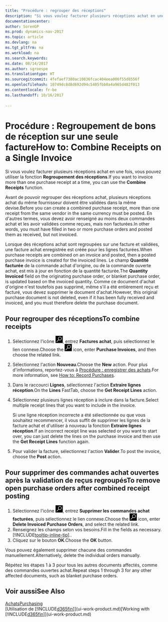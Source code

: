 ```yaml
---
title: "Procédure : regrouper des réceptions"
description: "Si vous voulez facturer plusieurs réceptions achat en une fois, vous pouvez utiliser la fonction Regroupement des réceptions."
documentationcenter: 
author: SorenGP
ms.prod: dynamics-nav-2017
ms.topic: article
ms.devlang: na
ms.tgt_pltfrm: na
ms.workload: na
ms.search.keywords: 
ms.date: 08/14/2017
ms.author: sgroespe
ms.translationtype: HT
ms.sourcegitcommit: 4fefaef7380ac10836fcac404eea006f55d8556f
ms.openlocfilehash: 10749dc8d8d692d94c5405fbb0a4a965d482f013
ms.contentlocale: fr-be
ms.lasthandoff: 10/16/2017

---
```

# <a name="how-to-combine-receipts-on-a-single-invoice"></a><span data-ttu-id="d21c2-103">Procédure : Regroupement de bons de réception sur une seule facture</span><span class="sxs-lookup"><span data-stu-id="d21c2-103">How to: Combine Receipts on a Single Invoice</span></span>
<span data-ttu-id="d21c2-104">Si vous voulez facturer plusieurs réceptions achat en une fois, vous pouvez utiliser la fonction **Regroupement des réceptions**.</span><span class="sxs-lookup"><span data-stu-id="d21c2-104">If you want to invoice more than one purchase receipt at a time, you can use the **Combine Receipts** function.</span></span>  

<span data-ttu-id="d21c2-105">Avant de pouvoir regrouper des réceptions achat, plusieurs réceptions achat du même fournisseur doivent être validées dans la même devise.</span><span class="sxs-lookup"><span data-stu-id="d21c2-105">Before you can create a combined purchase receipt, more than one receipt from the same vendor in the same currency must be posted.</span></span> <span data-ttu-id="d21c2-106">En d'autres termes, vous devez avoir renseigné au moins deux commandes achat et les avoir validées comme reçues, mais non facturées.</span><span class="sxs-lookup"><span data-stu-id="d21c2-106">In other words, you must have filled in two or more purchase orders and posted them as received, but not invoiced.</span></span>  

<span data-ttu-id="d21c2-107">Lorsque des réceptions achat sont regroupées sur une facture et validées, une facture achat enregistrée est créée pour les lignes facturées.</span><span class="sxs-lookup"><span data-stu-id="d21c2-107">When purchase receipts are combined on an invoice and posted, then a posted purchase invoice is created for the invoiced lines.</span></span> <span data-ttu-id="d21c2-108">Le champ **Quantité facturée** de la commande achat d'origine, ou de la commande ouverte achat, est mis à jour en fonction de la quantité facturée.</span><span class="sxs-lookup"><span data-stu-id="d21c2-108">The **Quantity Invoiced** field on the originating purchase order, or blanket purchase order, is updated based on the invoiced quantity.</span></span> <span data-ttu-id="d21c2-109">Comme ce document d'achat d'origine n'est toutefois pas supprimé, même s'il a été entièrement reçu et facturé, vous devez supprimer le document d'achat.</span><span class="sxs-lookup"><span data-stu-id="d21c2-109">However, this original purchase document is not deleted, even if it has been fully received and invoiced, and you must therefore delete the purchase document.</span></span>  

## <a name="to-combine-receipts"></a><span data-ttu-id="d21c2-110">Pour regrouper des réceptions</span><span class="sxs-lookup"><span data-stu-id="d21c2-110">To combine receipts</span></span>  
1. <span data-ttu-id="d21c2-111">Sélectionnez l'icône ![Page ou état pour la recherche](media/ui-search/search_small.png "Page ou état pour la recherche"), entrez **Factures achat**, puis sélectionnez le lien connexe.</span><span class="sxs-lookup"><span data-stu-id="d21c2-111">Choose the ![Search for Page or Report](media/ui-search/search_small.png "Search for Page or Report icon") icon, enter **Purchase Invoices**, and then choose the related link.</span></span>  
2. <span data-ttu-id="d21c2-112">Sélectionnez l'action **Nouveau**.</span><span class="sxs-lookup"><span data-stu-id="d21c2-112">Choose the **New** action.</span></span> <span data-ttu-id="d21c2-113">Pour plus d'informations, reportez-vous à [Procédure : enregistrer des achats](purchasing-how-record-purchases.md).</span><span class="sxs-lookup"><span data-stu-id="d21c2-113">For more information, see [How to: Record Purchases](purchasing-how-record-purchases.md).</span></span>  
3. <span data-ttu-id="d21c2-114">Dans le raccourci **Lignes**, sélectionnez l'action **Extraire lignes réception**.</span><span class="sxs-lookup"><span data-stu-id="d21c2-114">On the **Lines** FastTab, choose the **Get Receipt Lines** action.</span></span>  
4. <span data-ttu-id="d21c2-115">Sélectionnez plusieurs lignes réception à inclure dans la facture.</span><span class="sxs-lookup"><span data-stu-id="d21c2-115">Select multiple receipt lines that you want to include in the invoice.</span></span>  

    <span data-ttu-id="d21c2-116">Si une ligne réception incorrecte a été sélectionnée ou que vous souhaitez recommencer, il vous suffit de supprimer les lignes de la facture achat et d'utiliser à nouveau la fonction **Extraire lignes réception**.</span><span class="sxs-lookup"><span data-stu-id="d21c2-116">If an incorrect receipt line was selected or you want to start over, you can just delete the lines on the purchase invoice and then use the **Get Receipt Lines** function again.</span></span>  
5. <span data-ttu-id="d21c2-117">Pour valider la facture, sélectionnez l'action **Valider**.</span><span class="sxs-lookup"><span data-stu-id="d21c2-117">To post the invoice, choose the **Post** action.</span></span>  

## <a name="to-remove-open-purchase-orders-after-combined-receipt-posting"></a><span data-ttu-id="d21c2-118">Pour supprimer des commandes achat ouvertes après la validation de reçus regroupés</span><span class="sxs-lookup"><span data-stu-id="d21c2-118">To remove open purchase orders after combined receipt posting</span></span>  
1. <span data-ttu-id="d21c2-119">Sélectionnez l'icône ![Page ou état pour la recherche](media/ui-search/search_small.png "Page ou état pour la recherche"), entrez **Supprimer les commandes achat facturées**, puis sélectionnez le lien connexe.</span><span class="sxs-lookup"><span data-stu-id="d21c2-119">Choose the ![Search for Page or Report](media/ui-search/search_small.png "Search for Page or Report icon") icon, enter **Delete Invoiced Purchase Orders**, and select the related link.</span></span>  
2. <span data-ttu-id="d21c2-120">Renseignez les champs selon vos besoins.</span><span class="sxs-lookup"><span data-stu-id="d21c2-120">Fill in the fields as necessary.</span></span> [!INCLUDE[tooltip-inline-tip](includes/tooltip-inline-tip_md.md)]<span data-ttu-id="d21c2-121">.</span><span class="sxs-lookup"><span data-stu-id="d21c2-121">.</span></span>
3. <span data-ttu-id="d21c2-122">Cliquez sur le bouton **OK**.</span><span class="sxs-lookup"><span data-stu-id="d21c2-122">Choose the **OK** button.</span></span>  

<span data-ttu-id="d21c2-123">Vous pouvez également supprimer chacune des commandes manuellement.</span><span class="sxs-lookup"><span data-stu-id="d21c2-123">Alternatively, delete the individual orders manually.</span></span>

<span data-ttu-id="d21c2-124">Répétez les étapes 1 à 3 pour tous les autres documents affectés, comme des commandes ouvertes achat.</span><span class="sxs-lookup"><span data-stu-id="d21c2-124">Repeat steps 1 through 3 for any other affected documents, such as blanket purchase orders.</span></span>

## <a name="see-also"></a><span data-ttu-id="d21c2-125">Voir aussi</span><span class="sxs-lookup"><span data-stu-id="d21c2-125">See Also</span></span>  
[<span data-ttu-id="d21c2-126">Achats</span><span class="sxs-lookup"><span data-stu-id="d21c2-126">Purchasing</span></span>](purchasing-manage-purchasing.md)  
<span data-ttu-id="d21c2-127">[Utilisation de [!INCLUDE[d365fin](includes/d365fin_md.md)]](ui-work-product.md)</span><span class="sxs-lookup"><span data-stu-id="d21c2-127">[Working with [!INCLUDE[d365fin](includes/d365fin_md.md)]](ui-work-product.md)</span></span>

